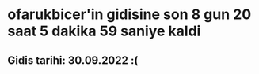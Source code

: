 # ofarukbicer'in gidisine son 8 gun 20 saat 5 dakika 59 saniye kaldi

## Gidis tarihi: 30.09.2022 :(